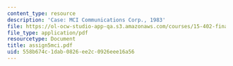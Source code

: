 ```yaml
---
content_type: resource
description: 'Case: MCI Communications Corp., 1983'
file: https://ol-ocw-studio-app-qa.s3.amazonaws.com/courses/15-402-finance-theory-ii-spring-2003/558b674c1dab0826ee2c0926eee16a56_assign5mci.pdf
file_type: application/pdf
resourcetype: Document
title: assign5mci.pdf
uid: 558b674c-1dab-0826-ee2c-0926eee16a56
---
```

